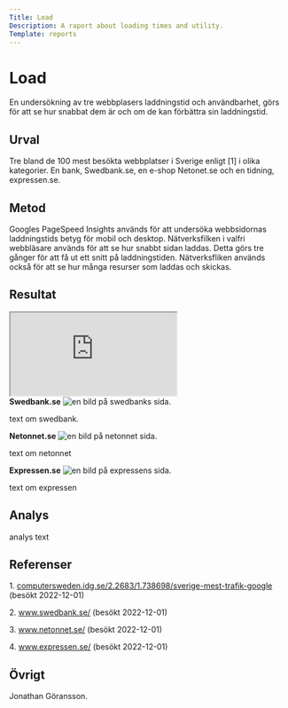 ```yaml
---
Title: Load
Description: A raport about loading times and utility.
Template: reports
---
```


Load
=======================

<p class="first-row">
En undersökning av tre webbplasers laddningstid och användbarhet, görs för att se hur snabbat dem är
och om de kan förbättra sin laddningstid.
</p>

<div class="second-row">
<h2>Urval</h2>

<p>
Tre bland de 100 mest besökta webbplatser i Sverige enligt [1] i olika kategorier. En bank, Swedbank.se, en e-shop
Netonet.se och en tidning, expressen.se.
</p>
</div>
<div class="third-row">
<h2>Metod</h2>

<p>
Googles PageSpeed Insights används för att undersöka webbsidornas laddningstids betyg för mobil och desktop. Nätverksfilken
i valfri webbläsare används för att se hur snabbt sidan laddas. Detta görs tre gånger för att få ut ett snitt på laddningstiden.
Nätverksfliken används också för att se hur många resurser som laddas och skickas.
</p>
</div>

<div class="fourth-row">
<h2>Resultat</h2>
<div class="embed-container">
<iframe src="https://docs.google.com/spreadsheets/d/e/2PACX-1vRVcsCxKzVkRBqGb40xZULPHUPZO_OlH_0rZnUdcX44-HVgeWfeF0lhceRVYpyhqnCe3RhRH7g5jaqs/pubhtml?widget=true&amp;headers=false"></iframe>
</div>
</div>

<div class="fifth-row">
<strong>Swedbank.se</strong>
<img class="img" src="%base_url%/image/swedbank.png" alt="en bild på swedbanks sida.">
<p>
text om swedbank.
</p>
</div>

<div class="sixth-row">
<strong>Netonnet.se</strong>
<img class="img" src="%base_url%/image/netonnet.png" alt="en bild på netonnet sida.">
<p>
text om netonnet
</p>
</div>

<div class="seventh-row">
<strong>Expressen.se</strong>
<img class="img" src="%base_url%/image/expressen.png" alt="en bild på expressens sida.">
<p>
text om expressen
</p>
</div>

<div class="eigth-row">
<h2>Analys</h2>
analys text
</div>

<div class="ninth-row">
<h2>Referenser</h2>
<p>1. <a href="https://computersweden.idg.se/2.2683/1.738698/sverige-mest-trafik-google">
        computersweden.idg.se/2.2683/1.738698/sverige-mest-trafik-google
    </a> (besökt 2022-12-01)</p>
<p>2. <a href="https://www.swedbank.se/">www.swedbank.se/</a> (besökt 2022-12-01)</p>
<p>3. <a href="https://www.netonnet.se/">www.netonnet.se/</a> (besökt 2022-12-01)</p>
<p>4. <a href="https://www.expressen.se/">www.expressen.se/</a> (besökt 2022-12-01)</p>
</div>

<div class="tenth-row">
<h2>Övrigt</h2>
<p>Jonathan Göransson.</p>
</div>
